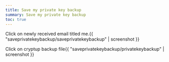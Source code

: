 ```yaml
---
title: Save my private key backup
summary: Save my private key backup
toc: true
---
```


Click on newly received email titled me.{{ "saveprivatekeybackup/saveprivatekeybackup" | screenshot }}

Click on cryptup backup file{{ "saveprivatekeybackup/privatekeybackup" | screenshot }}
